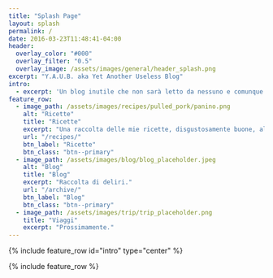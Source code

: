 ```yaml
---
title: "Splash Page"
layout: splash
permalink: /
date: 2016-03-23T11:48:41-04:00
header:
  overlay_color: "#000"
  overlay_filter: "0.5"
  overlay_image: /assets/images/general/header_splash.png
excerpt: "Y.A.U.B. aka Yet Another Useless Blog"
intro: 
  - excerpt: 'Un blog inutile che non sarà letto da nessuno e comunque chi lo farà lo cancellerà dalla mente poco dopo'
feature_row:
  - image_path: /assets/images/recipes/pulled_pork/panino.png
    alt: "Ricette"
    title: "Ricette"
    excerpt: "Una raccolta delle mie ricette, disgustosamente buone, almeno spero."
    url: "/recipes/"
    btn_label: "Ricette"
    btn_class: "btn--primary"
  - image_path: /assets/images/blog/blog_placeholder.jpeg
    alt: "Blog"
    title: "Blog"
    excerpt: "Raccolta di deliri."
    url: "/archive/"
    btn_label: "Blog"
    btn_class: "btn--primary"
  - image_path: /assets/images/trip/trip_placeholder.png
    title: "Viaggi"
    excerpt: "Prossimamente."
---
```


{% include feature_row id="intro" type="center" %}

{% include feature_row %}
